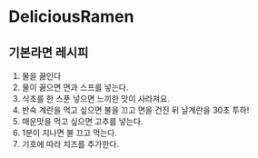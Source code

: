 # DeliciousRamen
## 기본라면 레시피
1. 물을 끓인다
1. 물이 끓으면 면과 스프를 넣는다. 
1. 식초를 한 스푼 넣으면 느끼한 맛이 사라져요.
1. 반숙 계란을 먹고 싶으면 불을 끄고 면을 건진 뒤 날계란을 30초 투하!
1. 매운맛을 먹고 싶으면 고추를 넣는다.
1. 1분이 지나면 불 끄고 먹는다. 
1. 기호에 따라 치즈를 추가한다.
